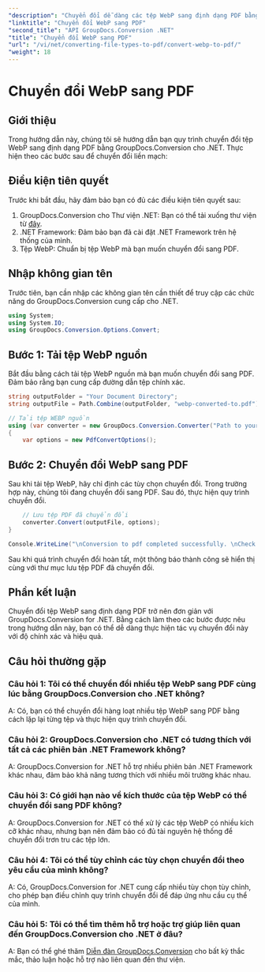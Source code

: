 ```yaml
---
"description": "Chuyển đổi dễ dàng các tệp WebP sang định dạng PDF bằng GroupDocs.Conversion cho .NET. Đơn giản hóa các tác vụ chuyển đổi tài liệu của bạn."
"linktitle": "Chuyển đổi WebP sang PDF"
"second_title": "API GroupDocs.Conversion .NET"
"title": "Chuyển đổi WebP sang PDF"
"url": "/vi/net/converting-file-types-to-pdf/convert-webp-to-pdf/"
"weight": 18
---
```


# Chuyển đổi WebP sang PDF

## Giới thiệu
Trong hướng dẫn này, chúng tôi sẽ hướng dẫn bạn quy trình chuyển đổi tệp WebP sang định dạng PDF bằng GroupDocs.Conversion cho .NET. Thực hiện theo các bước sau để chuyển đổi liền mạch:

## Điều kiện tiên quyết

Trước khi bắt đầu, hãy đảm bảo bạn có đủ các điều kiện tiên quyết sau:

1. GroupDocs.Conversion cho Thư viện .NET: Bạn có thể tải xuống thư viện từ [đây](https://releases.groupdocs.com/conversion/net/).
2. .NET Framework: Đảm bảo bạn đã cài đặt .NET Framework trên hệ thống của mình.
3. Tệp WebP: Chuẩn bị tệp WebP mà bạn muốn chuyển đổi sang PDF.

## Nhập không gian tên

Trước tiên, bạn cần nhập các không gian tên cần thiết để truy cập các chức năng do GroupDocs.Conversion cung cấp cho .NET.

```csharp
using System;
using System.IO;
using GroupDocs.Conversion.Options.Convert;
```

## Bước 1: Tải tệp WebP nguồn

Bắt đầu bằng cách tải tệp WebP nguồn mà bạn muốn chuyển đổi sang PDF. Đảm bảo rằng bạn cung cấp đường dẫn tệp chính xác.

```csharp
string outputFolder = "Your Document Directory";
string outputFile = Path.Combine(outputFolder, "webp-converted-to.pdf");

// Tải tệp WEBP nguồn
using (var converter = new GroupDocs.Conversion.Converter("Path to your WebP file"))
{
    var options = new PdfConvertOptions();
```

## Bước 2: Chuyển đổi WebP sang PDF

Sau khi tải tệp WebP, hãy chỉ định các tùy chọn chuyển đổi. Trong trường hợp này, chúng tôi đang chuyển đổi sang PDF. Sau đó, thực hiện quy trình chuyển đổi.

```csharp
    // Lưu tệp PDF đã chuyển đổi
    converter.Convert(outputFile, options);
}

Console.WriteLine("\nConversion to pdf completed successfully. \nCheck output in {0}", outputFolder);
```

Sau khi quá trình chuyển đổi hoàn tất, một thông báo thành công sẽ hiển thị cùng với thư mục lưu tệp PDF đã chuyển đổi.

## Phần kết luận

Chuyển đổi tệp WebP sang định dạng PDF trở nên đơn giản với GroupDocs.Conversion for .NET. Bằng cách làm theo các bước được nêu trong hướng dẫn này, bạn có thể dễ dàng thực hiện tác vụ chuyển đổi này với độ chính xác và hiệu quả.

## Câu hỏi thường gặp

### Câu hỏi 1: Tôi có thể chuyển đổi nhiều tệp WebP sang PDF cùng lúc bằng GroupDocs.Conversion cho .NET không?

A: Có, bạn có thể chuyển đổi hàng loạt nhiều tệp WebP sang PDF bằng cách lặp lại từng tệp và thực hiện quy trình chuyển đổi.

### Câu hỏi 2: GroupDocs.Conversion cho .NET có tương thích với tất cả các phiên bản .NET Framework không?

A: GroupDocs.Conversion for .NET hỗ trợ nhiều phiên bản .NET Framework khác nhau, đảm bảo khả năng tương thích với nhiều môi trường khác nhau.

### Câu hỏi 3: Có giới hạn nào về kích thước của tệp WebP có thể chuyển đổi sang PDF không?

A: GroupDocs.Conversion for .NET có thể xử lý các tệp WebP có nhiều kích cỡ khác nhau, nhưng bạn nên đảm bảo có đủ tài nguyên hệ thống để chuyển đổi trơn tru các tệp lớn.

### Câu hỏi 4: Tôi có thể tùy chỉnh các tùy chọn chuyển đổi theo yêu cầu của mình không?

A: Có, GroupDocs.Conversion for .NET cung cấp nhiều tùy chọn tùy chỉnh, cho phép bạn điều chỉnh quy trình chuyển đổi để đáp ứng nhu cầu cụ thể của mình.

### Câu hỏi 5: Tôi có thể tìm thêm hỗ trợ hoặc trợ giúp liên quan đến GroupDocs.Conversion cho .NET ở đâu?

A: Bạn có thể ghé thăm [Diễn đàn GroupDocs.Conversion](https://forum.groupdocs.com/c/conversion/11) cho bất kỳ thắc mắc, thảo luận hoặc hỗ trợ nào liên quan đến thư viện.